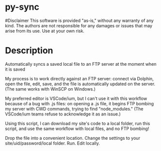 # py-sync

#Disclaimer
This software is provided "as-is," without any warranty of any kind. The authors are not responsible for any damages or issues that may arise from its use. Use at your own risk.

# Description
Automatically syncs a saved local file to an FTP server at the moment when it is saved

My process is to work directly against an FTP server: connect via Dolphin, open the file, edit, save, and the file is automatically updated on the server. (The same works with WinSCP on Windows.) 

My preferred editor is VSCode/ium, but I can't use it with this workflow because of a bug with .js files: on opening a .js file, it begins FTP bombing my server with CWD commands, trying to find "node_modules." (The VSCode/ium teams refuse to acknowledge it as an issue.)

Using this script, I can download my site's code to a local folder, run this script, and use the same workflow with local files, and no FTP bombing!

Drop the file into a convenient location. Change the settings to your site/uid/password/local folder. Run.  Edit locally.
